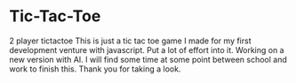 # Tic-Tac-Toe
2 player tictactoe
This is just a tic tac toe game I made for my first development venture with javascript. Put a lot of effort into it. Working on
a new version with AI. I will find some time at some point between school and work to finish this. Thank you for taking a look.
